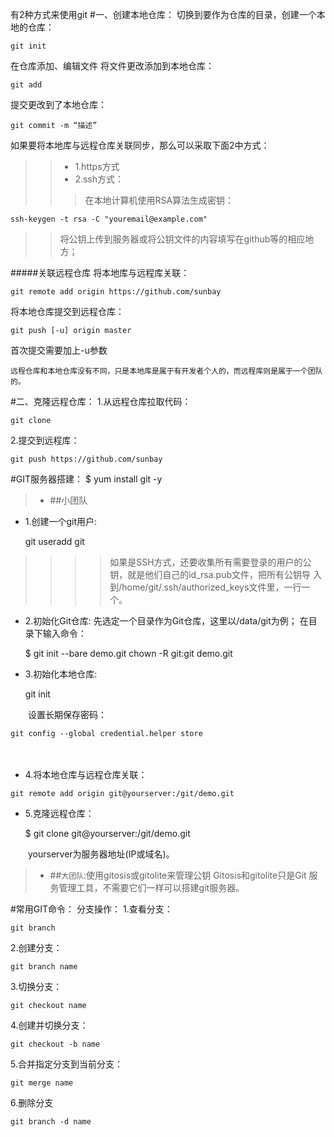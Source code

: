 有2种方式来使用git
#一、创建本地仓库：
切换到要作为仓库的目录，创建一个本地的仓库：

    git init
    
在仓库添加、编辑文件
将文件更改添加到本地仓库：

    git add
提交更改到了本地仓库：

    git commit -m “描述”  


如果要将本地库与远程仓库关联同步，那么可以采取下面2中方式：
>>* 1.https方式
>>* 2.ssh方式：
>>>在本地计算机使用RSA算法生成密钥：
    
    ssh-keygen -t rsa -C "youremail@example.com"
>>将公钥上传到服务器或将公钥文件的内容填写在github等的相应地方；

#####关联远程仓库
将本地库与远程库关联：

    git remote add origin https://github.com/sunbay
将本地仓库提交到远程仓库：

    git push [-u] origin master    
首次提交需要加上-u参数


`远程仓库和本地仓库没有不同，只是本地库是属于有开发者个人的，而远程库则是属于一个团队的。`





#二、克隆远程仓库：
1.从远程仓库拉取代码：
    
    git clone 
2.提交到远程库：

    git push https://github.com/sunbay



#GIT服务器搭建：
    $ yum install git -y
>* ##小团队
* 1.创建一个git用户:

    git useradd git
>>>>如果是SSH方式，还要收集所有需要登录的用户的公钥，就是他们自己的id_rsa.pub文件，把所有公钥导      入到/home/git/.ssh/authorized_keys文件里，一行一个。


* 2.初始化Git仓库:
先选定一个目录作为Git仓库，这里以/data/git为例；
在目录下输入命令：

    $  git init --bare demo.git
    chown -R git:git demo.git
* 3.初始化本地仓库:

    git init
    

　　设置长期保存密码：  
    
    git config --global credential.helper store
　　
* 4.将本地仓库与远程仓库关联：
>>>>    
    git remote add origin git@yourserver:/git/demo.git

* 5.克隆远程仓库：


    $ git clone git@yourserver:/git/demo.git
    
    
    

　　yourserver为服务器地址(IP或域名)。
　　
　　
>* ##`大团队`:使用gitosis或gitolite来管理公钥
Gitosis和gitolite只是Git 服务管理工具，不需要它们一样可以搭建git服务器。


#常用GIT命令：
分支操作：
1.查看分支：

    git branch
2.创建分支：

    git branch name
    
3.切换分支：

    git checkout name
4.创建并切换分支：

    git checkout -b name
5.合并指定分支到当前分支：

    git merge name
6.删除分支

    git branch -d name

